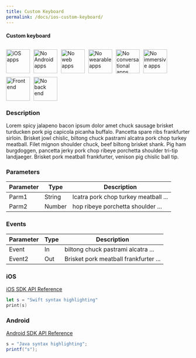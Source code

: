 ```yaml
---
title: Custom Keyboard
permalink: /docs/ios-custom-keyboard/
---
```


#### Custom keyboard

<div style="display: flex; flex-wrap: wrap;">
<img src="../assets/apple-black.png" title="Supports iOS apps" alt="iOS apps" width="65" style="margin: 10px 10px 0 0;" />
<img src="../assets/android-grey.png" title="Does no support Android apps" alt="No Android apps" width="65" style="margin: 10px 10px 0 0;" />
<img src="../assets/js-grey.png" title="Does not supports web apps" alt="No web apps" width="65" style="margin: 10px 10px 0 0;" />
<img src="../assets/watch-grey.png" title="Does not support wearable apps" alt="No wearable apps" width="65" style="margin: 10px 10px 0 0;" />
<img src="../assets/chat-grey.png" title="Does not support chat or voice apps" alt="No conversational apps" width="65" style="margin: 10px 10px 0 0;" />
<img src="../assets/ar-grey.png" title="Does not support immersive apps" alt="No immersive apps" width="65" style="margin: 10px 10px 0 0;" />
<img src="../assets/fe-black.png" title="Has front-end components" alt="Front end" width="65" style="margin: 10px 10px 0 0;" />
<img src="../assets/be-grey.png" title="Does not require back-end components" alt="No back end" width="65" style="margin: 10px 10px 0 0;" /></div>

### Description

Lorem spicy jalapeno bacon ipsum dolor amet chuck sausage brisket turducken pork pig capicola picanha buffalo. Pancetta spare ribs frankfurter sirloin. Brisket jowl chislic, biltong chuck pastrami alcatra pork chop turkey meatball. Filet mignon shoulder chuck, beef biltong brisket shank. Pig ham burgdoggen, pancetta jerky pork chop ribeye porchetta shoulder tri-tip landjaeger. Brisket pork meatball frankfurter, venison pig chislic ball tip.

### Parameters

| Parameter | Type   | Description                          |
| --------- | ------ | ------------------------------------ |
| Parm1     | String | lcatra pork chop turkey meatball ... |
| Parm2     | Number | hop ribeye porchetta shoulder ...    |

### Events

| Parameter | Type | Description                           |
| --------- | ---- | ------------------------------------- |
| Event     | In   | biltong chuck pastrami alcatra ...    |
| Event2    | Out  | Brisket pork meatball frankfurter ... |

### iOS

[iOS SDK API Reference](https://developer.sap.com)

```swift
let s = "Swift syntax highlighting"
print(s)
```

### Android

[Android SDK API Reference](https://developer.sap.com)

```java
s = "Java syntax highlighting";
printf("s");
```
